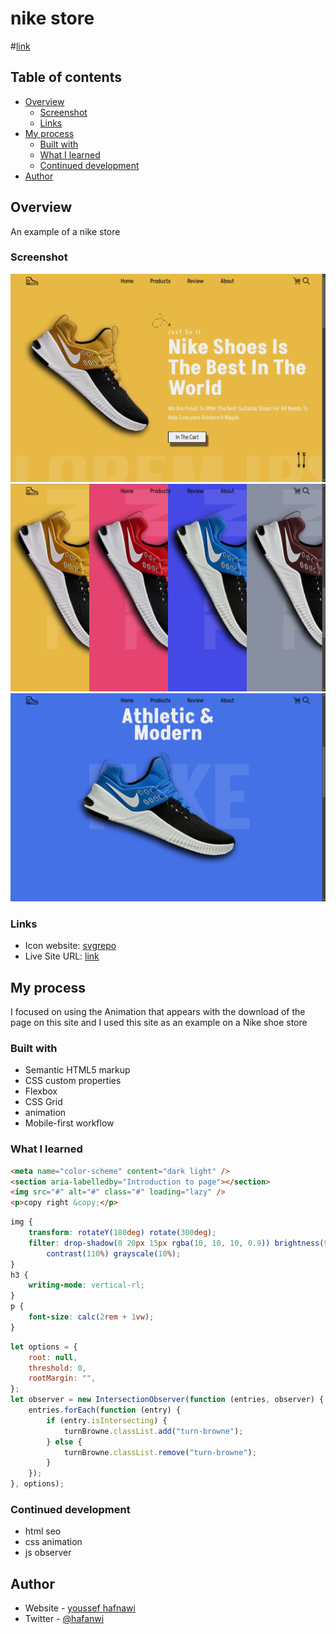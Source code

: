 # nike store
#[link]([https://your-live-site-url.com](https://ymhaah.github.io/Nike-store/))
## Table of contents

-   [Overview](#overview)
    -   [Screenshot](#screenshot)
    -   [Links](#links)
-   [My process](#my-process)
    -   [Built with](#built-with)
    -   [What I learned](#what-i-learned)
    -   [Continued development](#continued-development)
-   [Author](#author)

## Overview

An example of a nike store

### Screenshot

![hero of hte page](./design/screenshot.png)
![products section](./design/products.png)
![product](./design/product.png)

### Links

-   Icon website: [svgrepo](https://www.svgrepo.com/)
-   Live Site URL: [link]([https://your-live-site-url.com](https://ymhaah.github.io/Nike-store/))

## My process

I focused on using the Animation that appears with the download of the page on this site and I used this site as an example on a Nike shoe store

### Built with

-   Semantic HTML5 markup
-   CSS custom properties
-   Flexbox
-   CSS Grid
-   animation
-   Mobile-first workflow

### What I learned

```html
<meta name="color-scheme" content="dark light" />
<section aria-labelledby="Introduction to page"></section>
<img src="#" alt="#" class="#" loading="lazy" />
<p>copy right &copy;</p>
```

```css
img {
	transform: rotateY(180deg) rotate(300deg);
	filter: drop-shadow(0 20px 15px rgba(10, 10, 10, 0.9)) brightness(90%)
		contrast(110%) grayscale(10%);
}
h3 {
	writing-mode: vertical-rl;
}
p {
	font-size: calc(2rem + 1vw);
}
```

```js
let options = {
	root: null,
	threshold: 0,
	rootMargin: "",
};
let observer = new IntersectionObserver(function (entries, observer) {
	entries.forEach(function (entry) {
		if (entry.isIntersecting) {
			turnBrowne.classList.add("turn-browne");
		} else {
			turnBrowne.classList.remove("turn-browne");
		}
	});
}, options);
```

### Continued development

-   html seo
-   css animation
-   js observer

## Author

-   Website - [youssef hafnawi](https://github.com/ymhaah)
-   Twitter - [@hafanwi](https://twitter.com/hafanwi)
